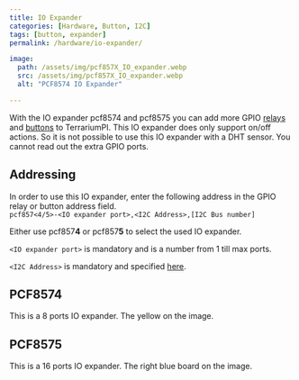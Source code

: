 ```yaml
---
title: IO Expander
categories: [Hardware, Button, I2C]
tags: [button, expander]
permalink: /hardware/io-expander/

image:
  path: /assets/img/pcf857X_IO_expander.webp
  src: /assets/img/pcf857X_IO_expander.webp
  alt: "PCF8574 IO Expander"

---
```


With the IO expander pcf8574 and pcf8575 you can add more GPIO [relays](/TerrariumPI/hardware/#relays) and [buttons](/TerrariumPI/hardware/#buttons) to TerrariumPI. This IO expander does only support on/off actions. So it is not possible to use this IO expander with a DHT sensor. You cannot read out the extra GPIO ports.

## Addressing

In order to use this IO expander, enter the following address in the GPIO relay or button address field.\
`pcf857<4/5>-<IO expander port>,<I2C Address>,[I2C Bus number]`

Either use pcf857**4** or pcf857**5** to select the used IO expander.

`<IO expander port>` is mandatory and is a number from 1 till max ports.

`<I2C Address>` is mandatory and specified [here](/TerrariumPI/hardware/#i2c-bus).

## PCF8574

This is a 8 ports IO expander. The yellow on the image.

## PCF8575

This is a 16 ports IO expander. The right blue board on the image.
